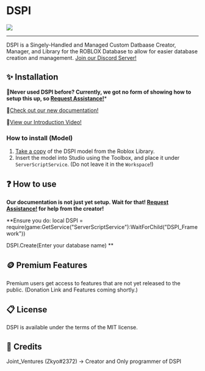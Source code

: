 # DSPI

<div align="left">
    <a href="https://www.roblox.com/library/12583157217/DSPI-V1">
        <img src="https://img.shields.io/static/v1?label=roblox&message=model&color=blue&logo=roblox&logoColor=white"/>
    </a>
</div>

---

DSPI is a Singely-Handled and Managed Custom Datbaase Creator, Manager, and Library for the ROBLOX Database to allow for easier database creation and management.
[Join our Discord Server!](https://discord.gg/dspi)

## ✨ Installation

🤝**Never used DSPI before? Currently, we got no form of showing how to setup this up, so [Request Assistance!](https://forms.gle/Rgn2nhP5N4z8DqzV9)***

📃[Check out our new documentation!](https://zyko.gitbook.io/dspi-or-creator-documentation/)

🎥[View our Introduction Video!](https://youtu.be/25hBvqlrRj0)

### How to install (Model)
1. [Take a copy](https://www.roblox.com/library/12580680880/DSPI-V1) of the DSPI model from the Roblox Library.
2. Insert the model into Studio using the Toolbox, and place it under `ServerScriptService`. (Do not leave it in the `Workspace`!)

## ❓ How to use

**Our documentation is not just yet setup. Wait for that! [Request Assistance!](https://forms.gle/Rgn2nhP5N4z8DqzV9) for help from the creator!**

**Ensure you do:
local DSPI = require(game:GetService("ServerScriptService"):WaitForChild("DSPI_Framework"))

DSPI.Create(Enter your database name)
**

## 🪙 Premium Features

Premium users get access to features that are not yet released to the public. (Donation Link and Features coming shortly.)

## 📋 License

DSPI is available under the terms of the MIT license.

## 🤵 Credits

Joint_Ventures (Zkyo#2372) -> Creator and Only programmer of DSPI
